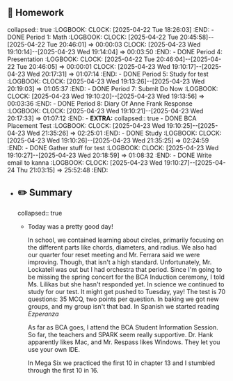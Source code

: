 ## 📝 Homework
collapsed:: true
:LOGBOOK:
CLOCK: [2025-04-22 Tue 18:26:03]
:END:
	- DONE Period 1: Math
	  :LOGBOOK:
	  CLOCK: [2025-04-22 Tue 20:45:58]--[2025-04-22 Tue 20:46:01] =>  00:00:03
	  CLOCK: [2025-04-23 Wed 19:10:14]--[2025-04-23 Wed 19:14:04] =>  00:03:50
	  :END:
	- DONE Period 4: Presentation
	  :LOGBOOK:
	  CLOCK: [2025-04-22 Tue 20:46:04]--[2025-04-22 Tue 20:46:05] =>  00:00:01
	  CLOCK: [2025-04-23 Wed 19:10:17]--[2025-04-23 Wed 20:17:31] =>  01:07:14
	  :END:
	- DONE Period 5: Study for test
	  :LOGBOOK:
	  CLOCK: [2025-04-23 Wed 19:13:26]--[2025-04-23 Wed 20:19:03] =>  01:05:37
	  :END:
	- DONE Period 7: Submit Do Now
	  :LOGBOOK:
	  CLOCK: [2025-04-23 Wed 19:10:20]--[2025-04-23 Wed 19:13:56] =>  00:03:36
	  :END:
	- DONE Period 8: Diary Of Anne Frank Response
	  :LOGBOOK:
	  CLOCK: [2025-04-23 Wed 19:10:21]--[2025-04-23 Wed 20:17:33] =>  01:07:12
	  :END:
	- **EXTRA:**
	  collapsed:: true
		- DONE BCA Placement Test
		  :LOGBOOK:
		  CLOCK: [2025-04-23 Wed 19:10:25]--[2025-04-23 Wed 21:35:26] =>  02:25:01
		  :END:
			- DONE Study
			  :LOGBOOK:
			  CLOCK: [2025-04-23 Wed 19:10:26]--[2025-04-23 Wed 21:35:25] =>  02:24:59
			  :END:
			- DONE Gather stuff for test
			  :LOGBOOK:
			  CLOCK: [2025-04-23 Wed 19:10:27]--[2025-04-23 Wed 20:18:59] =>  01:08:32
			  :END:
		- DONE Write email to kanna
		  :LOGBOOK:
		  CLOCK: [2025-04-23 Wed 19:10:27]--[2025-04-24 Thu 21:03:15] =>  25:52:48
		  :END:
- ##  ✏️ Summary
  collapsed:: true
	- Today was a pretty good day!
	  
	  In school, we contained learning about circles, primarily focusing on the different parts like chords, diameters, and radius. We also had our quarter four reset meeting and Mr. Ferrara said we were improving. Though, that isn't a high standard. Unfortunately, Mr. Lockatell was out but I had orchestra that period. Since I'm going to be missing the spring concert for the BCA Induction ceremony, I told Ms. Lilikas but she hasn't responded yet. In science we continued to study for our test. It might get pushed to Tuesday, yay! The test is 70 questions: 35 MCQ, two points per question. In baking we got new groups, and my group isn't that bad. In Spanish we started reading *Ezperanza*
	  
	  As far as BCA goes, I attend the BCA Student Information Session. So far, the teachers and SPARK seem really supportive. Dr. Hank apparently likes Mac, and Mr. Respass likes Windows. They let you use your own IDE. 
	  
	  In Mega Six we practiced the first 10 in chapter 13 and I stumbled through the first 10 in 16.